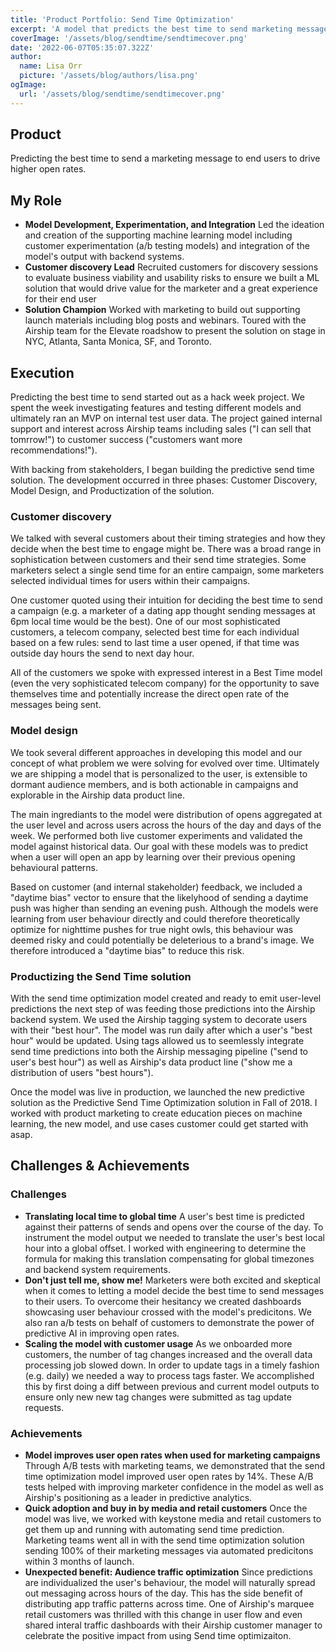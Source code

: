 ```yaml
---
title: 'Product Portfolio: Send Time Optimization'
excerpt: 'A model that predicts the best time to send marketing messages to end users'
coverImage: '/assets/blog/sendtime/sendtimecover.png'
date: '2022-06-07T05:35:07.322Z'
author:
  name: Lisa Orr
  picture: '/assets/blog/authors/lisa.png'
ogImage:
  url: '/assets/blog/sendtime/sendtimecover.png'
---
```


## Product

Predicting the best time to send a marketing message to end users to drive higher open rates.
 
## My Role

* **Model Development, Experimentation, and Integration** Led the ideation and creation of the supporting machine learning model including customer experimentation (a/b testing models) and integration of the model's output with backend systems.
* **Customer discovery Lead** Recruited customers for discovery sessions to evaluate business viability and usability risks to ensure we built a ML solution that would drive value for the marketer and a great experience for their end user
* **Solution Champion** Worked with marketing to build out supporting launch materials including blog posts and webinars. Toured with the Airship team for the Elevate roadshow to present the solution on stage in NYC, Atlanta, Santa Monica, SF, and Toronto. 

## Execution

Predicting the best time to send started out as a hack week project. We spent the week investigating features and testing different models and ultimately ran an MVP on internal test user data. The project gained internal support and interest across Airship teams including sales ("I can sell that tomrrow!") to customer success ("customers want more recommendations!").

With backing from stakeholders, I began building the predictive send time solution. The development occurred in three phases: Customer Discovery, Model Design, and Productization of the solution.  

### Customer discovery 
We talked with several customers about their timing strategies and how they decide when the best time to engage might be. There was a broad range in sophistication between customers and their send time strategies. Some marketers select a single send time for an entire campaign, some marketers selected individual times for users within their campaigns.

One customer quoted using their intuition for deciding the best time to send a campaign (e.g. a marketer of a dating app thought sending messages at 6pm local time would be the best). One of our most sophisticated customers, a telecom company, selected best time for each individual based on a few rules: send to last time a user opened, if that time was outside day hours the send to next day hour.

All of the customers we spoke with expressed interest in a Best Time model (even the very sophisticated telecom company) for the opportunity to save themselves time and potentially increase the direct open rate of the messages being sent.

### Model design


We took several different approaches in developing this model and our concept of what problem we were solving for evolved over time. Ultimately we are shipping a model that is personalized to the user, is extensible to dormant audience members, and is both actionable in campaigns and explorable in the Airship data product line. 

The main ingrediants to the model were distribution of opens aggregated at the user level and across users across the hours of the day and days of the week. We performed both live customer experiments and validated the model against historical data. Our goal with these models was to predict when a user will open an app by learning over their previous opening behavioural patterns.

Based on customer (and internal stakeholder) feedback, we included a "daytime bias" vector to ensure that the likelyhood of sending a daytime push was higher than sending an evening push. Although the models were learning from user behaviour directly and could therefore theoretically optimize for nighttime pushes for true night owls, this behaviour was deemed risky and could potentially be deleterious to a brand's image. We therefore introduced a "daytime bias" to reduce this risk.


### Productizing the Send Time solution

With the send time optimization model created and ready to emit user-level predictions the next step of was feeding those predictions into the Airship backend system. We used the Airship tagging system to decorate users with their "best hour". The model was run daily after which a user's "best hour" would be updated. Using tags allowed us to seemlessly integrate send time predictions into both the Airship messaging pipeline ("send to user's best hour") as well as Airship's data product line ("show me a distribution of users "best hours"). 

Once the model was live in production, we launched the new predictive solution as the Predictive Send Time Optimization solution in Fall of 2018. I worked with product marketing to create education pieces on machine learning, the new model, and use cases customer could get started with asap. 


## Challenges & Achievements

### Challenges
* **Translating local time to global time** A user's best time is predicted against their patterns of sends and opens over the course of the day. To instrument the model output we needed to translate the user's best local hour into a global offset. I worked with engineering to determine the formula for making this translation compensating for global timezones and backend system requirements. 
* **Don't just tell me, show me!** Marketers were both excited and skeptical when it comes to letting a model decide the best time to send messages to their users. To overcome their hesitancy we created dashboards showcasing user behaviour crossed with the model's predicitons. We also ran a/b tests on behalf of customers to demonstrate the power of predictive AI in improving open rates. 
* **Scaling the model with customer usage** As we onboarded more customers, the number of tag changes increased and the overall data processing job slowed down. In order to update tags in a timely fashion (e.g. daily) we needed a way to process tags faster. We accomplished this by first doing a diff between previous and current model outputs to ensure only new new tag changes were submitted as tag update requests. 

### Achievements
* **Model improves user open rates when used for marketing campaigns** Through A/B tests with marketing teams, we demonstrated that the send time optimization model improved user open rates by 14%. These A/B tests helped with improving marketer confidence in the model as well as Airship's positioning as a leader in predictive analytics. 
* **Quick adoption and buy in by media and retail customers** Once the model was live, we worked with keystone media and retail customers to get them up and running with automating send time prediction. Marketing teams went all in with the send time optimization solution sending 100% of their marketing messages via automated predicitons within 3 months of launch. 
* **Unexpected benefit: Audience traffic optimization** Since predictions are individualized the user's behaviour, the model will naturally spread out messaging across hours of the day. This has the side benefit of distributing app traffic patterns across time. One of Airship's marquee retail customers was thrilled with this change in user flow and even shared interal traffic dashboards with their Airship customer manager to celebrate the positive impact from using Send time optimizaiton. 
